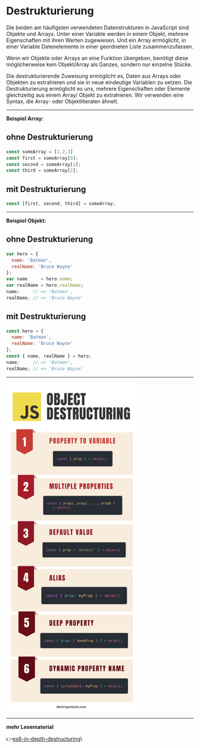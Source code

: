 # Destrukturierung

Die beiden am häufigsten verwendeten Datenstrukturen in JavaScript sind Objekte und Arrays.
Unter einer Variable werden in einem Objekt, mehrere Eigenschaften mit ihren Werten zugewiesen. Und ein Array ermöglicht, in einer Variable Datenelemente in einer geordneten Liste zusammenzufassen.

Wenn wir Objekte oder Arrays an eine Funktion übergeben, benötigt diese möglicherweise kein Objekt/Array als Ganzes, sondern nur einzelne Stücke. 

Die destrukturierende Zuweisung ermöglicht es, Daten aus Arrays oder Objekten zu extrahieren und sie in neue eindeutige Variablen zu setzen. Die Destrukturierung ermöglicht es uns, mehrere Eigenschaften oder Elemente gleichzeitig aus einem Array/ Objekt zu extrahieren. Wir verwenden eine Syntax, die Array- oder Objektliteralen ähnelt.

---

**Beispiel Array:**

## ohne Destrukturierung

```javascript
const someArray = [1,2,3]
const first = someArray[0];
const second = someArray[1];
const third = someArray[2];
```
## mit Destrukturierung

```javascript
const [first, second, third] = someArray;
```
---

**Beispiel Objekt:**

## ohne Destrukturierung

```javascript
var hero = {
  name: 'Batman',
  realName: 'Bruce Wayne'
};
var name     = hero.name;
var realName = hero.realName;
name;     // => 'Batman',
realName; // => 'Bruce Wayne'
```

## mit Destrukturierung

```javascript
const hero = {
  name: 'Batman',
  realName: 'Bruce Wayne'
};
const { name, realName } = hero;
name;     // => 'Batman',
realName; // => 'Bruce Wayne'
```
---

<img src="object-destructuring.png" alt="obj-destructuring" width="70%">


---

**mehr Lesematerial**


:point_right:[es6-in-depth-destructuring](https://hacks.mozilla.org/2015/05/es6-in-depth-destructuring/)\

